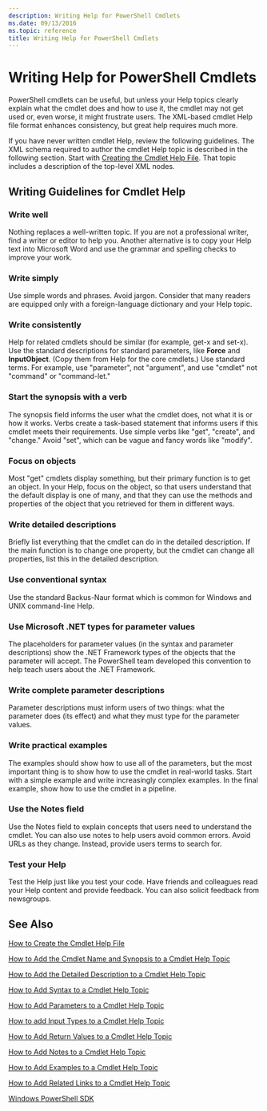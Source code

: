 ```yaml
---
description: Writing Help for PowerShell Cmdlets
ms.date: 09/13/2016
ms.topic: reference
title: Writing Help for PowerShell Cmdlets
---
```

# Writing Help for PowerShell Cmdlets

PowerShell cmdlets can be useful, but unless your Help topics clearly explain what the cmdlet does
and how to use it, the cmdlet may not get used or, even worse, it might frustrate users. The
XML-based cmdlet Help file format enhances consistency, but great help requires much more.

If you have never written cmdlet Help, review the following guidelines. The XML schema required to
author the cmdlet Help topic is described in the following section. Start with
[Creating the Cmdlet Help File](./how-to-create-the-cmdlet-help-file.md). That topic includes a
description of the top-level XML nodes.

## Writing Guidelines for Cmdlet Help

### Write well

Nothing replaces a well-written topic. If you are not a professional writer, find a writer or editor
to help you. Another alternative is to copy your Help text into Microsoft Word and use the grammar
and spelling checks to improve your work.

### Write simply

Use simple words and phrases. Avoid jargon. Consider that many readers are equipped only with a
foreign-language dictionary and your Help topic.

### Write consistently

Help for related cmdlets should be similar (for example, get-x and set-x). Use the standard
descriptions for standard parameters, like **Force** and **InputObject**. (Copy them from Help for
the core cmdlets.) Use standard terms. For example, use "parameter", not "argument", and use
"cmdlet" not "command" or "command-let."

### Start the synopsis with a verb

The synopsis field informs the user what the cmdlet does, not what it is or how it works. Verbs
create a task-based statement that informs users if this cmdlet meets their requirements. Use simple
verbs like "get", "create", and "change." Avoid "set", which can be vague and fancy words like
"modify".

### Focus on objects

Most "get" cmdlets display something, but their primary function is to get an object. In your Help,
focus on the object, so that users understand that the default display is one of many, and that they
can use the methods and properties of the object that you retrieved for them in different ways.

### Write detailed descriptions

Briefly list everything that the cmdlet can do in the detailed description. If the main function is
to change one property, but the cmdlet can change all properties, list this in the detailed
description.

### Use conventional syntax

Use the standard Backus-Naur format which is common for Windows and UNIX command-line Help.

### Use Microsoft .NET types for parameter values

The placeholders for parameter values (in the syntax and parameter descriptions) show the .NET
Framework types of the objects that the parameter will accept. The PowerShell team developed this
convention to help teach users about the .NET Framework.

### Write complete parameter descriptions

Parameter descriptions must inform users of two things: what the parameter does (its effect) and
what they must type for the parameter values.

### Write practical examples

The examples should show how to use all of the parameters, but the most important thing is to show
how to use the cmdlet in real-world tasks. Start with a simple example and write increasingly
complex examples. In the final example, show how to use the cmdlet in a pipeline.

### Use the Notes field

Use the Notes field to explain concepts that users need to understand the cmdlet. You can also use
notes to help users avoid common errors. Avoid URLs as they change. Instead, provide users terms to
search for.

### Test your Help

Test the Help just like you test your code. Have friends and colleagues read your Help content and
provide feedback. You can also solicit feedback from newsgroups.

## See Also

 [How to Create the Cmdlet Help File](./how-to-create-the-cmdlet-help-file.md)

 [How to Add the Cmdlet Name and Synopsis to a Cmdlet Help Topic](./how-to-add-the-cmdlet-name-and-synopsis-to-a-cmdlet-help-topic.md)

 [How to Add the Detailed Description to a Cmdlet Help Topic](./how-to-add-a-cmdlet-description.md)

 [How to Add Syntax to a Cmdlet Help Topic](./how-to-add-syntax-to-a-cmdlet-help-topic.md)

 [How to Add Parameters to a Cmdlet Help Topic](./how-to-add-parameter-information.md)

 [How to add Input Types to a Cmdlet Help Topic](./how-to-add-input-types-to-a-cmdlet-help-topic.md)

 [How to Add Return Values to a Cmdlet Help Topic](./how-to-add-return-values-to-a-cmdlet-help-topic.md)

 [How to Add Notes to a Cmdlet Help Topic](./how-to-add-notes-to-a-cmdlet-help-topic.md)

 [How to Add Examples to a Cmdlet Help Topic](./how-to-add-examples-to-a-cmdlet-help-topic.md)

 [How to Add Related Links to a Cmdlet Help Topic](./how-to-add-related-links-to-a-cmdlet-help-topic.md)

 [Windows PowerShell SDK](../windows-powershell-reference.md)
